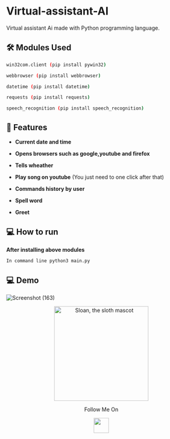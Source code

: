 # Virtual-assistant-AI

Virtual assistant Ai made with Python programming language.

## 🛠️ Modules Used

```bash
win32com.client (pip install pywin32)
```
```bash
webbrowser (pip install webbrowser)
```
```bash
datetime (pip install datetime)
```
```bash
requests (pip install requests)
```
```bash
speech_recognition (pip install speech_recognition)
```

## 🧐 Features


- **Current date and time**

- **Opens browsers such as google,youtube and firefox**

- **Tells wheather**

- **Play song on youtube** (You just need to one click after that)

- **Commands history by user**

- **Spell word**

- **Greet**

## 💻 How to run 

 **After installing above modules**
```bash
In command line python3 main.py
``` 
## 💻 Demo

![Screenshot (163)](https://user-images.githubusercontent.com/68494604/123534678-65bfa480-d73c-11eb-938e-c5bc0212d00c.png)



<p align="center">
  <img alt="Sloan, the sloth mascot" width="250px" src="https://user-images.githubusercontent.com/68494604/120436157-39627380-c39c-11eb-89cf-58089fb1032d.gif">
   <br>

</p>

<p align="center">
  Follow Me On
</p>
<p align="center">
  <a href="https://www.instagram.com/adityamangal/">
    <img src="http://clipart-library.com/images_k/instagram-png-transparent/instagram-png-transparent-16.png" width="40" height="40">
    </a>
</p>

